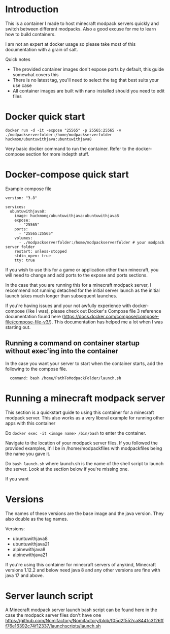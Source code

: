 # Introduction

This is a container I made to host minecraft modpack servers quickly and switch between different modpacks. Also a good excuse for me to learn how to build containers.

I am not an expert at docker usage so please take most of this documentation with a grain of salt.

Quick notes
- The provided container images don't expose ports by default, this guide somewhat covers this
- There is no latest tag, you'll need to select the tag that best suits your use case
- All container images are built with nano installed should you need to edit files

# Docker quick start

``docker run -d -it -expose "25565" -p 25565:25565 -v ./modpackserverfolder:/home/modpackserverfolder huckmon/ubuntuwithjava:ubuntuwithjava8``

Very basic docker command to run the container. Refer to the docker-compose section for more indepth stuff.

# Docker-compose quick start

Example compose file 

```
version: "3.8"

services:
  ubuntuwithjava8:
    image: huckmong/ubuntuwithjava:ubuntuwithjava8
    expose:
      - "25565"
    ports:
      - "25565:25565"
    volumes:
      - ./modpackserverfolder:/home/modpackserverfolder # your modpack server folder
    restart: unless-stopped
    stdin_open: true
    tty: true

```

If you wish to use this for a game or application other than minecraft, you will need to change and add ports to the expose and ports sections.

In the case that you are running this for a minecraft modpack server, I recommend not running detached for the initial server launch as the initial launch takes much longer than subsequent launches.

If you're having issues and your not awfully experience with docker-compose (like I was), please check out Docker's Compose file 3 reference documentation found here (https://docs.docker.com/compose/compose-file/compose-file-v3/). This documentation has helped me a lot when I was starting out.

## Running a command on container startup without exec'ing into the container

In the case you want your server to start when the container starts, add the following to the compose file.
```
  command: bash /home/PathToModpackFolder/launch.sh
```

# Running a minecraft modpack server

This section is a quickstart guide to using this container for a minecraft modpack server. This also works as a very liberal example for running other apps with this container

Do ``docker exec -it <image name> /bin/bash`` to enter the container.

Navigate to the location of your modpack server files. If you followed the provided examples, it'll be in /home/modpackfiles with modpackfiles being the name you gave it.

Do ``bash launch.sh`` where launch.sh is the name of the shell script to launch the server. Look at the section below if you're missing one.

If you want 

# Versions

The names of these versions are the base image and the java version. They also double as the tag names.

Versions:
- ubuntuwithjava8
- ubuntuwithjava21
- alpinewithjava8
- alpinewithjava21

If you're using this container for minecraft servers of anykind, Minecraft versions 1.12.2 and below need java 8 and any other versions are fine with java 17 and above.

# Server launch script

A Minecraft modpack server launch bash script can be found here in the case the modpack server files don't have one
https://github.com/Nomifactory/Nomifactory/blob/f05d2f552ca8441c3f26fff76e16392c74f12337/launchscripts/launch.sh
